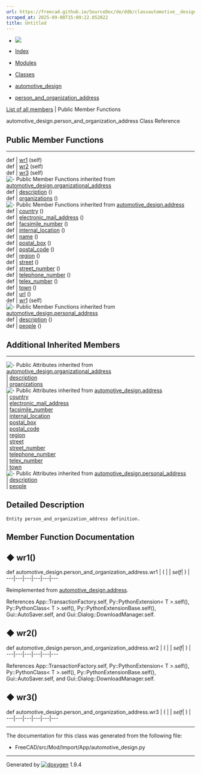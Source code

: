 ```yaml
---
url: https://freecad.github.io/SourceDoc/de/ddb/classautomotive__design_1_1person__and__organization__address.html
scraped_at: 2025-09-08T15:09:22.052822
title: Untitled
---
```


  * [ ![](https://www.freecad.org/svg/logo-freecad.svg) ](https://freecadweb.org "FreeCAD")
  * [Index](../../index.html "Index")
  * [Modules](../../modules.html "Modules list")
  * [Classes](../../annotated.html "Annotated list")

  * [automotive_design](../../d4/ddf/namespaceautomotive__design.html)
  * [person_and_organization_address](../../de/ddb/classautomotive__design_1_1person__and__organization__address.html)

[List of all members](../../d4/d6e/classautomotive__design_1_1person__and__organization__address-members.html) | Public Member Functions

automotive_design.person_and_organization_address Class Reference

##  Public Member Functions  
  
---  
def | [wr1](../../de/ddb/classautomotive__design_1_1person__and__organization__address.html#a3be65905034c6ba667650095d74bdb87) (self)  
def | [wr2](../../de/ddb/classautomotive__design_1_1person__and__organization__address.html#a843c531a791425b94672458fd286e76c) (self)  
def | [wr3](../../de/ddb/classautomotive__design_1_1person__and__organization__address.html#a13944d34da659376a75c5b4f72b42dcd) (self)  
![-](../../closed.png) Public Member Functions inherited from
[automotive_design.organizational_address](../../d6/d20/classautomotive__design_1_1organizational__address.html)  
def | [description](../../d6/d20/classautomotive__design_1_1organizational__address.html#a30f83caf8daa2545cca7cd72acd917c3) ()  
def | [organizations](../../d6/d20/classautomotive__design_1_1organizational__address.html#ae2d73cf471b4806ef212da563b68cba6) ()  
![-](../../closed.png) Public Member Functions inherited from
[automotive_design.address](../../db/d9d/classautomotive__design_1_1address.html)  
def | [country](../../db/d9d/classautomotive__design_1_1address.html#a51dfd232d518b481e4a1b3ea5d1202b2) ()  
def | [electronic_mail_address](../../db/d9d/classautomotive__design_1_1address.html#a36020c8ace96b051169eb354a09a865e) ()  
def | [facsimile_number](../../db/d9d/classautomotive__design_1_1address.html#a81daaffb6e6e91a3e723d14c1be2b868) ()  
def | [internal_location](../../db/d9d/classautomotive__design_1_1address.html#a436a5adb27358cbd214afd2322aabce0) ()  
def | [name](../../db/d9d/classautomotive__design_1_1address.html#a6d7b0ac5ccb98813fd50b4ffd4a669c2) ()  
def | [postal_box](../../db/d9d/classautomotive__design_1_1address.html#a87b6c3b511266377e0cee949e9b71e42) ()  
def | [postal_code](../../db/d9d/classautomotive__design_1_1address.html#a33db567a8fc6dbf2f807156df317d1af) ()  
def | [region](../../db/d9d/classautomotive__design_1_1address.html#a59d4c8a8289c1436bc5c12ea213e1939) ()  
def | [street](../../db/d9d/classautomotive__design_1_1address.html#a883337bdd44fa5504db93d378455fc37) ()  
def | [street_number](../../db/d9d/classautomotive__design_1_1address.html#a15a58637c77296c4f20e472ab66ca37a) ()  
def | [telephone_number](../../db/d9d/classautomotive__design_1_1address.html#ac35b610f676d3874073ba98a03207637) ()  
def | [telex_number](../../db/d9d/classautomotive__design_1_1address.html#a4336c55393514e8527457d7bb2a4f325) ()  
def | [town](../../db/d9d/classautomotive__design_1_1address.html#a53efa45bef6e758c7e79304b77638380) ()  
def | [url](../../db/d9d/classautomotive__design_1_1address.html#ac356597ac2c81b2f431a6dcb28d7bea0) ()  
def | [wr1](../../db/d9d/classautomotive__design_1_1address.html#af597aa69fcc605c7c3fc6a8a6af3d78f) (self)  
![-](../../closed.png) Public Member Functions inherited from
[automotive_design.personal_address](../../da/df2/classautomotive__design_1_1personal__address.html)  
def | [description](../../da/df2/classautomotive__design_1_1personal__address.html#a40cd119252a524fc95a637c59c74e5ab) ()  
def | [people](../../da/df2/classautomotive__design_1_1personal__address.html#aa939d2fc5099293707fc4d3b595cca43) ()  
  
##  Additional Inherited Members  
  
---  
![-](../../closed.png) Public Attributes inherited from
[automotive_design.organizational_address](../../d6/d20/classautomotive__design_1_1organizational__address.html)  
|
[description](../../d6/d20/classautomotive__design_1_1organizational__address.html#a47db25d685d137ae77d68c730f4e6d6c)  
|
[organizations](../../d6/d20/classautomotive__design_1_1organizational__address.html#aeb05e6d282b858f20c2811b384aed193)  
![-](../../closed.png) Public Attributes inherited from
[automotive_design.address](../../db/d9d/classautomotive__design_1_1address.html)  
|
[country](../../db/d9d/classautomotive__design_1_1address.html#ae7e3f48c7145e79339941f20ffab27fc)  
|
[electronic_mail_address](../../db/d9d/classautomotive__design_1_1address.html#a7af73287318b76292c652e3191c7e22b)  
|
[facsimile_number](../../db/d9d/classautomotive__design_1_1address.html#aea7215bd7ca542b597ac2d2ead518860)  
|
[internal_location](../../db/d9d/classautomotive__design_1_1address.html#a94536106ae5a55da0e83c37d38303963)  
|
[postal_box](../../db/d9d/classautomotive__design_1_1address.html#a134464f4d57b94c7967c09480165b862)  
|
[postal_code](../../db/d9d/classautomotive__design_1_1address.html#ad577393839cb3550c4137bd6c39297a4)  
|
[region](../../db/d9d/classautomotive__design_1_1address.html#a045e31c25a805720ab7be29c6ffce34f)  
|
[street](../../db/d9d/classautomotive__design_1_1address.html#aa934ad257f9faac9904a514ee0e4753f)  
|
[street_number](../../db/d9d/classautomotive__design_1_1address.html#a1aee6cde9c81ea21cdf1f439a7762f8f)  
|
[telephone_number](../../db/d9d/classautomotive__design_1_1address.html#a2e1b2dd8dd176dd74e78b79fa7b74757)  
|
[telex_number](../../db/d9d/classautomotive__design_1_1address.html#acbfcdaa1b5e5a0c8f918115a937f8809)  
|
[town](../../db/d9d/classautomotive__design_1_1address.html#adf52cf66e29d5acc4e232c3451063c8a)  
![-](../../closed.png) Public Attributes inherited from
[automotive_design.personal_address](../../da/df2/classautomotive__design_1_1personal__address.html)  
|
[description](../../da/df2/classautomotive__design_1_1personal__address.html#a84e6642f12865b3b8e1ef6079f902892)  
|
[people](../../da/df2/classautomotive__design_1_1personal__address.html#ab90a4a1b5fc92a658845e73750265152)  
  
## Detailed Description

    
    
    Entity person_and_organization_address definition.

## Member Function Documentation

## ◆ wr1()

def automotive_design.person_and_organization_address.wr1  | ( |  | _self_| ) |   
---|---|---|---|---|---  
  
Reimplemented from
[automotive_design.address](../../db/d9d/classautomotive__design_1_1address.html#af597aa69fcc605c7c3fc6a8a6af3d78f).

References App::TransactionFactory.self, Py::PythonExtension< T >.self(),
Py::PythonClass< T >.self(), Py::PythonExtensionBase.self(),
Gui::AutoSaver.self, and Gui::Dialog::DownloadManager.self.

## ◆ wr2()

def automotive_design.person_and_organization_address.wr2  | ( |  | _self_| ) |   
---|---|---|---|---|---  
  
References App::TransactionFactory.self, Py::PythonExtension< T >.self(),
Py::PythonClass< T >.self(), Py::PythonExtensionBase.self(),
Gui::AutoSaver.self, and Gui::Dialog::DownloadManager.self.

## ◆ wr3()

def automotive_design.person_and_organization_address.wr3  | ( |  | _self_| ) |   
---|---|---|---|---|---  
  
* * *

The documentation for this class was generated from the following file:

  * FreeCAD/src/Mod/Import/App/automotive_design.py

* * *

Generated by
[![doxygen](../../doxygen.svg)](https://www.doxygen.org/index.html) 1.9.4

